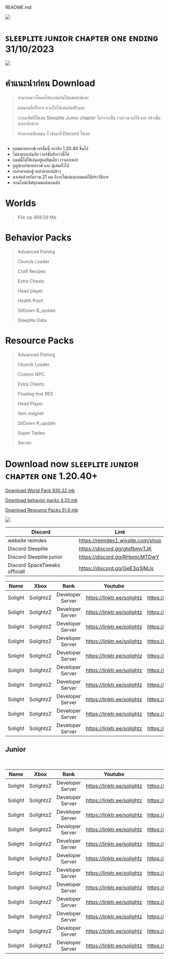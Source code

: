 README.md


 ![](https://media.discordapp.net/attachments/1084301111177007155/1154383489836253246/All_sleepLite_JR.2png.png?width=1440&height=602)

# ꜱʟᴇᴇᴘʟɪᴛᴇ ᴊᴜɴɪᴏʀ ᴄʜᴀᴘᴛᴇʀ ᴏɴᴇ ᴇɴᴅɪɴɢ 31/10/2023
![](https://cdn.discordapp.com/attachments/1018330493575508078/1154397601618206790/Screenshot_42.png)

# คำแนะนำก่อน Download

> สามารถดาวโหลดไปลงเล่นกันได้ตสมปกติเลย
> 
> แน่นอนนี้เป็ฯการ แจกให้ไปเล่นกันฟรีๆเลย
> 
> ระบบเซิฟที่ใช้เล่น Sleeplite Junior chapter ไม่ว่าจะเป็น รวบรวม แก้ไข้ และ สร้างขึ้นมาเองอีกด้วย
> 
> ถ้าอยากสนับสนุน ก็ เข้ามาที่ Discord ได้เลย

## 
- แมพมายคราฟเวอร์ชั่นนี้ รองรับ 1.20.40 ขึ้นไป
- ไม่สามรถเล่นกับ เวอร์ชั่นต่ำกว่านี้ได้
- แมพนี้ไม่ใช้เล่นอยู่แค่ทีมเดี่ยว เราเอาเหล่า 
- ยูทูปเบอร์มายคราฟ และ ผู้เล่นทั่วไป
- เหล่าสายต่อสู้ เหล่าสายเล่นชิวๆ 
- มาเล่นด้วยกันรวม 21 คน ถึงจะไม่เล่นทุกคนแต่ก็มีประวัติการ 
- ออนไลน์เซิฟทุกคนแน่นอนคับ 

## 

# Worlds
> File zip 868.59 Mb

# Behavior Packs

> Advanced Fishing
> 
> Ckunck Loader
> 
> Craft Recipes
> 
> Extra Chests
> 
> Head player
> 
> Health Point
> 
> SitDown B_update
> 
> Sleeplite Data

# Resource Packs

> Advanced Fishing
> 
> Ckunck Loader
> 
> Custom NPC
> 
> Extra Chests
> 
> Floating text RES
> 
> Head Player
> 
> Item magnet
> 
> SitDown R_update
> 
> Super Tables
> 
> Server

# Download now ꜱʟᴇᴇᴘʟɪᴛᴇ ᴊᴜɴɪᴏʀ ᴄʜᴀᴘᴛᴇʀ ᴏɴᴇ 1.20.40+

[Download World Pack 930.32 mb ](https://www.mediafire.com/file/ak457fh09olzpwo/junior_31_10_2023.zip/file)

[Download behavior packs 4.33 mb](https://www.mediafire.com/file/q5v8a0nxz00y9eh/behavior_packs.zip/file)

[Download Resource Packs 51.6 mb](https://www.mediafire.com/file/gea64uic2lwmixj/resource_packs.zip/file)

![](https://cdn.discordapp.com/attachments/1018330493575508078/1154401434712940564/Screenshot_67.png)

 |  Discord | Link | 
-|-
  website reimdes |  https://reimdes1.wixsite.com/shop
 Discord Sleeplite | https://discord.gg/gtqfbmvTJK
 Discord Sleeplite junior | https://discord.gg/RHpmcMTDwY
 Discord SpaceTweaks officiall | https://discord.gg/GeE3q3jMJs

 |  Name        |   Xbox          |        Rank         |                 Youtube        |                 discord                |                      Icon                      |
|:------------:|:---------------:|:-------------------:|:------------------------------:|:-------------------------------------:|:----------------------------------------------:|
|  Solight     |     SolightzZ   | Developer Server    |   https://linktr.ee/solightz   |     https://discord.gg/gtqfbmvTJK      | ![](https://static.wixstatic.com/media/24a363_a5677cbe52084b9c875af929e03f1ceb~mv2.png/v1/fill/w_66,h_66,al_c,q_85,usm_0.66_1.00_0.01,enc_auto/Solight.png) |
|  Solight     |     SolightzZ   | Developer Server    |   https://linktr.ee/solightz   |     https://discord.gg/gtqfbmvTJK      | ![]() |
|  Solight     |     SolightzZ   | Developer Server    |   https://linktr.ee/solightz   |     https://discord.gg/gtqfbmvTJK      | ![]() |
|  Solight     |     SolightzZ   | Developer Server    |   https://linktr.ee/solightz   |     https://discord.gg/gtqfbmvTJK      | ![]() |
|  Solight     |     SolightzZ   | Developer Server    |   https://linktr.ee/solightz   |     https://discord.gg/gtqfbmvTJK      | ![]() |
|  Solight     |     SolightzZ   | Developer Server    |   https://linktr.ee/solightz   |     https://discord.gg/gtqfbmvTJK      | ![]() |
|  Solight     |     SolightzZ   | Developer Server    |   https://linktr.ee/solightz   |     https://discord.gg/gtqfbmvTJK      | ![]() |
|  Solight     |     SolightzZ   | Developer Server    |   https://linktr.ee/solightz   |     https://discord.gg/gtqfbmvTJK      | ![]() |
|  Solight     |     SolightzZ   | Developer Server    |   https://linktr.ee/solightz   |     https://discord.gg/gtqfbmvTJK      | ![]() |
|  Solight     |     SolightzZ   | Developer Server    |   https://linktr.ee/solightz   |     https://discord.gg/gtqfbmvTJK      | ![]() |

<h2>Junior</h2>
<br>

|  Name        |   Xbox          |        Rank         |                 Youtube        |                 discord                |                      Icon                      |
|:------------:|:---------------:|:-------------------:|:------------------------------:|:-------------------------------------:|:----------------------------------------------:|
|  Solight     |     SolightzZ   | Developer Server    |   https://linktr.ee/solightz   |     https://discord.gg/gtqfbmvTJK      | ![](https://static.wixstatic.com/media/24a363_a5677cbe52084b9c875af929e03f1ceb~mv2.png/v1/fill/w_66,h_66,al_c,q_85,usm_0.66_1.00_0.01,enc_auto/Solight.png) |
|  Solight     |     SolightzZ   | Developer Server    |   https://linktr.ee/solightz   |     https://discord.gg/gtqfbmvTJK      | ![]() |
|  Solight     |     SolightzZ   | Developer Server    |   https://linktr.ee/solightz   |     https://discord.gg/gtqfbmvTJK      | ![]() |
|  Solight     |     SolightzZ   | Developer Server    |   https://linktr.ee/solightz   |     https://discord.gg/gtqfbmvTJK      | ![]() |
|  Solight     |     SolightzZ   | Developer Server    |   https://linktr.ee/solightz   |     https://discord.gg/gtqfbmvTJK      | ![]() |
|  Solight     |     SolightzZ   | Developer Server    |   https://linktr.ee/solightz   |     https://discord.gg/gtqfbmvTJK      | ![]() |
|  Solight     |     SolightzZ   | Developer Server    |   https://linktr.ee/solightz   |     https://discord.gg/gtqfbmvTJK      | ![]() |
|  Solight     |     SolightzZ   | Developer Server    |   https://linktr.ee/solightz   |     https://discord.gg/gtqfbmvTJK      | ![]() |
|  Solight     |     SolightzZ   | Developer Server    |   https://linktr.ee/solightz   |     https://discord.gg/gtqfbmvTJK      | ![]() |
|  Solight     |     SolightzZ   | Developer Server    |   https://linktr.ee/solightz   |     https://discord.gg/gtqfbmvTJK      | ![]() |
|  Solight     |     SolightzZ   | Developer Server    |   https://linktr.ee/solightz   |     https://discord.gg/gtqfbmvTJK      | ![]() |
|  Solight     |     SolightzZ   | Developer Server    |   https://linktr.ee/solightz   |     https://discord.gg/gtqfbmvTJK      | ![]() |


